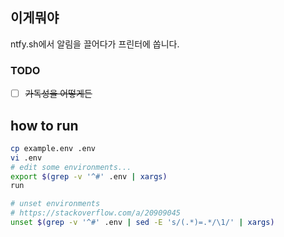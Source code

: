 ## 이게뭐야
ntfy.sh에서 알림을 끌어다가 프린터에 쏩니다.

### TODO
- [ ] ~~가독성을 어떻게든~~

## how to run
```sh
cp example.env .env
vi .env
# edit some environments...
export $(grep -v '^#' .env | xargs)
run

# unset environments
# https://stackoverflow.com/a/20909045
unset $(grep -v '^#' .env | sed -E 's/(.*)=.*/\1/' | xargs)
```
